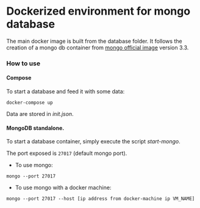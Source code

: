 # Dockerized environment for mongo database

The main docker image is built from the database folder.
It follows the creation of a mongo db container from [mongo official image](https://hub.docker.com/_/mongo/) version 3.3.

### How to use

#### Compose

To start a database and feed it with some data:

`docker-compose up`

Data are stored in _init.json_.

#### MongoDB standalone.

To start a database container, simply execute the script _start-mongo_.

The port exposed is `27017` (default mongo port).

* To use mongo:

`mongo --port 27017`

* To use mongo with a docker machine:

`mongo --port 27017 --host [ip address from docker-machine ip VM_NAME]`
